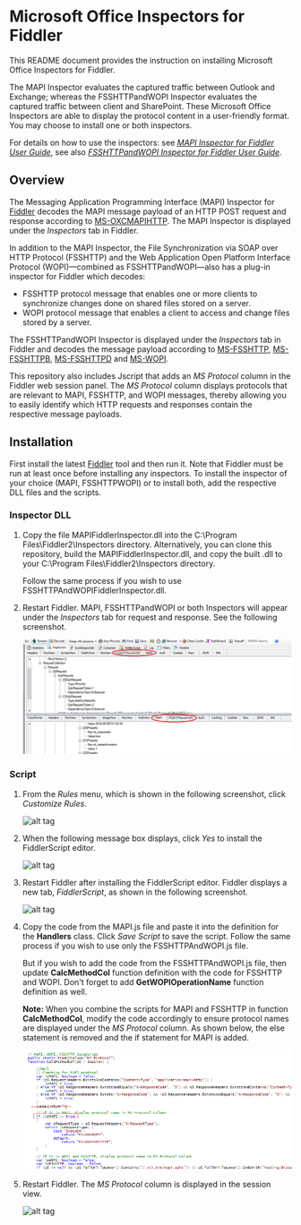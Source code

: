﻿# Microsoft Office Inspectors for Fiddler
This README document provides the instruction on installing Microsoft Office Inspectors for Fiddler. 

The MAPI Inspector evaluates the captured traffic between Outlook and Exchange; whereas the FSSHTTPandWOPI Inspector evaluates the captured traffic between client and SharePoint. These Microsoft Office Inspectors are able to display the protocol content in a user-friendly format. You may choose to install one or both inspectors. 

For details on how to use the inspectors: see [*MAPI Inspector for Fiddler User Guide*](https://github.com/OfficeDev/MAPI-Inspector-for-Fiddler/wiki), see also [*FSSHTTPandWOPI Inspector for Fiddler User Guide*](https://github.com/OfficeDev/Office-Inspectors-for-Fiddler/wiki/FSSHTTPandWOPI).

## Overview
The Messaging Application Programming Interface (MAPI) Inspector for [Fiddler](http://www.telerik.com/fiddler) decodes the MAPI message payload of an HTTP POST request and response according to [MS-OXCMAPIHTTP](https://msdn.microsoft.com/en-us/library/Dn530952(v=EXCHG.80).aspx). The MAPI Inspector is displayed under the *Inspectors* tab in Fiddler.

In addition to the MAPI Inspector, the File Synchronization via SOAP over HTTP Protocol (FSSHTTP) and the Web Application Open Platform Interface Protocol (WOPI)—combined as FSSHTTPandWOPI—also has a plug-in inspector for Fiddler which decodes:
* FSSHTTP protocol message that enables one or more clients to synchronize changes done on shared files stored on a server.
* WOPI protocol message that enables a client to access and change files stored by a server. 

The FSSHTTPandWOPI Inspector is displayed under the *Inspectors* tab in Fiddler and decodes the message payload according to [MS-FSSHTTP](https://msdn.microsoft.com/en-us/library/dd943623%28v=office.12%29.aspx), [MS-FSSHTTPB](https://msdn.microsoft.com/en-us/library/dd965780%28v=office.12%29.aspx), [MS-FSSHTTPD](https://msdn.microsoft.com/en-us/library/ee365790%28v=office.12%29.aspx) and [MS-WOPI](https://msdn.microsoft.com/en-us/library/hh622722%28v=office.12%29.aspx).

This repository also includes Jscript that adds an *MS Protocol* column in the Fiddler web session panel. The *MS Protocol* column displays protocols that are relevant to MAPI, FSSHTTP, and WOPI messages, thereby allowing you to easily identify which HTTP requests and responses contain the respective message payloads.

## Installation 
First install the latest [Fiddler](http://www.telerik.com/fiddler) tool and then run it. Note that Fiddler must be run at least once before installing any inspectors. To install the inspector of your choice (MAPI, FSSHTTPWOPI) or to install both, add the respective DLL files and the scripts.

### Inspector DLL ###
1. Copy the file MAPIFiddlerInspector.dll into the C:\Program Files\Fiddler2\Inspectors directory. Alternatively, you can clone this repository, build the MAPIFiddlerInspector.dll, and copy the built .dll to your C:\Program Files\Fiddler2\Inspectors directory.

   Follow the same process if you wish to use FSSHTTPAndWOPIFiddlerInspector.dll.

2. Restart Fiddler. MAPI, FSSHTTPandWOPI or both Inspectors will appear under the *Inspectors* tab for request and response. See the following screenshot.

    ![alt tag](/README-Images/InspectorsTabs.png)

### Script ###

1. From the *Rules* menu, which is shown in the following screenshot, click *Customize Rules*.
    
    ![alt tag](/README-Images/Figure2-mapiscript.png)

2. When the following message box displays, click *Yes* to install the FiddlerScript editor.

    ![alt tag](/README-Images/Figure3-mapiscript.png)

3. Restart Fiddler after installing the FiddlerScript editor. Fiddler displays a new tab, *FiddlerScript*, as shown in the following screenshot. 

    ![alt tag](/README-Images/Figure4-mapiscript.png)

4. Copy the code from the MAPI.js file and paste it into the definition for the **Handlers** class. Click *Save Script* to save the script. Follow the same process if you wish to use only the FSSHTTPAndWOPI.js file.

   But if you wish to add the code from the FSSHTTPAndWOPI.js file, then update **CalcMethodCol** function definition with the code for FSSHTTP and WOPI. Don't forget to add **GetWOPIOperationName** function definition as well.

   **Note:** When you combine the scripts for MAPI and FSSHTTP in function **CalcMethodCol**, modify the code accordingly to ensure protocol names are displayed under the *MS Protocol* column. As shown below, the else statement is removed and the if statement for MAPI is added.
   
   ![alt tag](/README-Images/ScriptMAPIAndFSSHTTP.png)

5. Restart Fiddler. The *MS Protocol* column is displayed in the session view.


    ![alt tag](/README-Images/Figure5-mapiscript.png)

